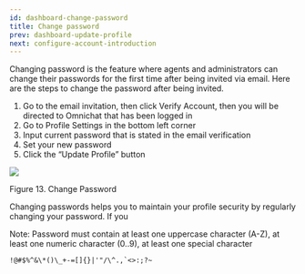 ```yaml
---
id: dashboard-change-password
title: Change password
prev: dashboard-update-profile
next: configure-account-introduction
---
```


Changing password is the feature where agents and administrators can change their passwords for the first time after being invited via email. Here are the steps to change the password after being invited.

1.  Go to the email invitation, then click Verify Account, then you will be directed to Omnichat that has been logged in
2.  Go to Profile Settings in the bottom left corner
3.  Input current password that is stated in the email verification
4.  Set your new password
5.  Click the “Update Profile” button

![](https://lh6.googleusercontent.com/7uOfb0b0jOX-5PyeeVhNRDx1bZ5PwrwTpIL0tAhjhWiwCPV_mtI4JCxZqrUZ10GSMK0RaqTXJ4ul7Dca10zrpYnGlPYdGVyDqz-Z3AA99XLCwksgQCnySRE0idB8VpAwnsdHXBAn)

Figure 13. Change Password

Changing passwords helps you to maintain your profile security by regularly changing your password. If you

Note: Password must contain at least one uppercase character (A-Z), at least one numeric character (0..9), at least one special character

```
!@#$%^&\*()\_+-=[]{}|'"/\^.,`<>:;?~
```
